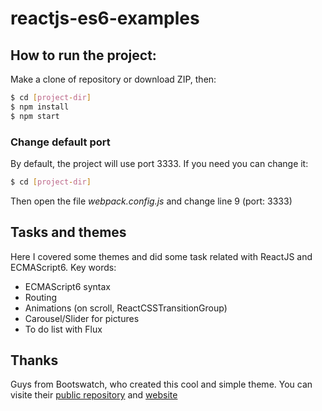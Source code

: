 # reactjs-es6-examples
## How to run the project:
Make a clone of repository or download ZIP, then:

 ```sh
$ cd [project-dir]
$ npm install
$ npm start
```

### Change default port
By default, the project will use port 3333. If you need you can change it:
```sh
$ cd [project-dir]
```
Then open the file *webpack.config.js* and change line 9 (port: 3333)

## Tasks and themes
Here I covered some themes and did some task related with ReactJS and ECMAScript6. 
Key words: 
 - ECMAScript6 syntax
 - Routing
 - Animations (on scroll, ReactCSSTransitionGroup)
 - Carousel/Slider for pictures
 - To do list with Flux 


## Thanks
Guys from Bootswatch, who created this cool and simple theme. You can visite their [public repository] and [website]

[public repository]: https://github.com/thomaspark/bootswatch
[website]: http://bootswatch.com
